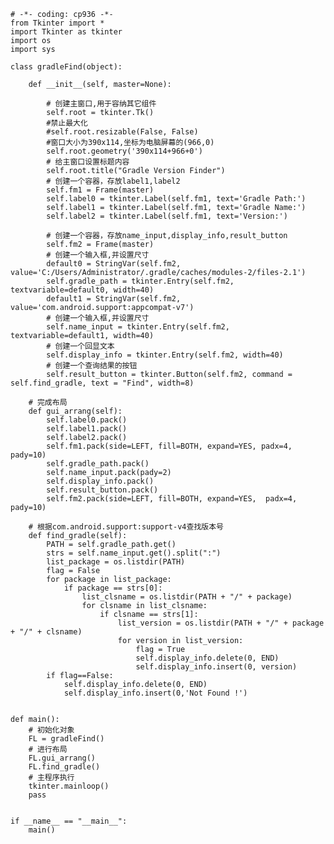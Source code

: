     # -*- coding: cp936 -*-
    from Tkinter import *
    import Tkinter as tkinter
    import os
    import sys

    class gradleFind(object):

        def __init__(self, master=None):

            # 创建主窗口,用于容纳其它组件
            self.root = tkinter.Tk()
            #禁止最大化
            #self.root.resizable(False, False)
            #窗口大小为390x114,坐标为电脑屏幕的(966,0)
            self.root.geometry('390x114+966+0')
            # 给主窗口设置标题内容
            self.root.title("Gradle Version Finder")
            # 创建一个容器，存放label1,label2
            self.fm1 = Frame(master)
            self.label0 = tkinter.Label(self.fm1, text='Gradle Path:')
            self.label1 = tkinter.Label(self.fm1, text='Gradle Name:')
            self.label2 = tkinter.Label(self.fm1, text='Version:')

            # 创建一个容器，存放name_input,display_info,result_button
            self.fm2 = Frame(master)
            # 创建一个输入框,并设置尺寸
            default0 = StringVar(self.fm2, value='C:/Users/Administrator/.gradle/caches/modules-2/files-2.1')
            self.gradle_path = tkinter.Entry(self.fm2, textvariable=default0, width=40)
            default1 = StringVar(self.fm2, value='com.android.support:appcompat-v7')
            # 创建一个输入框,并设置尺寸
            self.name_input = tkinter.Entry(self.fm2, textvariable=default1, width=40)
            # 创建一个回显文本
            self.display_info = tkinter.Entry(self.fm2, width=40)
            # 创建一个查询结果的按钮
            self.result_button = tkinter.Button(self.fm2, command = self.find_gradle, text = "Find", width=8)

        # 完成布局
        def gui_arrang(self):
            self.label0.pack()
            self.label1.pack()
            self.label2.pack()
            self.fm1.pack(side=LEFT, fill=BOTH, expand=YES, padx=4, pady=10)
            self.gradle_path.pack()
            self.name_input.pack(pady=2)
            self.display_info.pack()
            self.result_button.pack()
            self.fm2.pack(side=LEFT, fill=BOTH, expand=YES,  padx=4, pady=10)

        # 根据com.android.support:support-v4查找版本号
        def find_gradle(self):
            PATH = self.gradle_path.get()
            strs = self.name_input.get().split(":")
            list_package = os.listdir(PATH)
            flag = False
            for package in list_package:
                if package == strs[0]:
                    list_clsname = os.listdir(PATH + "/" + package)
                    for clsname in list_clsname:
                        if clsname == strs[1]:
                            list_version = os.listdir(PATH + "/" + package + "/" + clsname)
                            for version in list_version:
                                flag = True
                                self.display_info.delete(0, END)
                                self.display_info.insert(0, version)
            if flag==False:
                self.display_info.delete(0, END)
                self.display_info.insert(0,'Not Found !')


    def main():
        # 初始化对象
        FL = gradleFind()
        # 进行布局
        FL.gui_arrang()
        FL.find_gradle()
        # 主程序执行
        tkinter.mainloop()
        pass


    if __name__ == "__main__":
        main()


